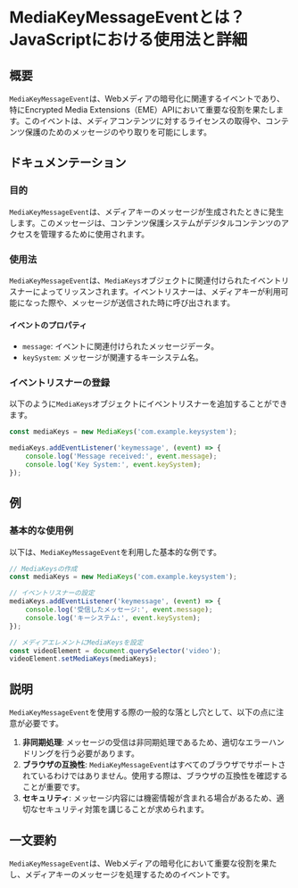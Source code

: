 <!--
Meta Description: # MediaKeyMessageEventとは？JavaScriptにおける使用法と詳細 ## 概要 `MediaKeyMessageEvent`は、Webメディアの暗号化に関連するイベントであり、特にEncrypted Media Extensions（EME）APIにおいて重要な役割を果たしま...
Meta Keywords: mediakeys, mediakeymessageevent, event, keysystem, message
-->

# MediaKeyMessageEventとは？JavaScriptにおける使用法と詳細

## 概要
`MediaKeyMessageEvent`は、Webメディアの暗号化に関連するイベントであり、特にEncrypted Media Extensions（EME）APIにおいて重要な役割を果たします。このイベントは、メディアコンテンツに対するライセンスの取得や、コンテンツ保護のためのメッセージのやり取りを可能にします。

## ドキュメンテーション

### 目的
`MediaKeyMessageEvent`は、メディアキーのメッセージが生成されたときに発生します。このメッセージは、コンテンツ保護システムがデジタルコンテンツのアクセスを管理するために使用されます。

### 使用法
`MediaKeyMessageEvent`は、`MediaKeys`オブジェクトに関連付けられたイベントリスナーによってリッスンされます。イベントリスナーは、メディアキーが利用可能になった際や、メッセージが送信された時に呼び出されます。

#### イベントのプロパティ
- `message`: イベントに関連付けられたメッセージデータ。
- `keySystem`: メッセージが関連するキーシステム名。

### イベントリスナーの登録
以下のように`MediaKeys`オブジェクトにイベントリスナーを追加することができます。

```javascript
const mediaKeys = new MediaKeys('com.example.keysystem');

mediaKeys.addEventListener('keymessage', (event) => {
    console.log('Message received:', event.message);
    console.log('Key System:', event.keySystem);
});
```

## 例

### 基本的な使用例
以下は、`MediaKeyMessageEvent`を利用した基本的な例です。

```javascript
// MediaKeysの作成
const mediaKeys = new MediaKeys('com.example.keysystem');

// イベントリスナーの設定
mediaKeys.addEventListener('keymessage', (event) => {
    console.log('受信したメッセージ:', event.message);
    console.log('キーシステム:', event.keySystem);
});

// メディアエレメントにMediaKeysを設定
const videoElement = document.querySelector('video');
videoElement.setMediaKeys(mediaKeys);
```

## 説明
`MediaKeyMessageEvent`を使用する際の一般的な落とし穴として、以下の点に注意が必要です。

1. **非同期処理**: メッセージの受信は非同期処理であるため、適切なエラーハンドリングを行う必要があります。
2. **ブラウザの互換性**: `MediaKeyMessageEvent`はすべてのブラウザでサポートされているわけではありません。使用する際は、ブラウザの互換性を確認することが重要です。
3. **セキュリティ**: メッセージ内容には機密情報が含まれる場合があるため、適切なセキュリティ対策を講じることが求められます。

## 一文要約
`MediaKeyMessageEvent`は、Webメディアの暗号化において重要な役割を果たし、メディアキーのメッセージを処理するためのイベントです。